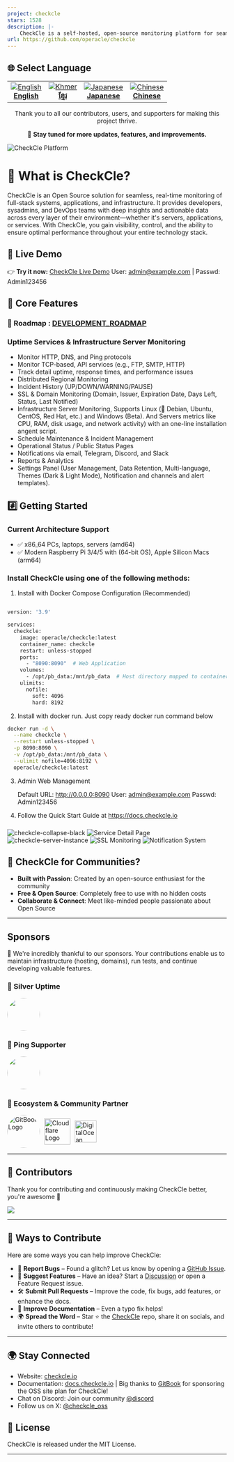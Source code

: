 ```yaml
---
project: checkcle
stars: 1528
description: |-
    CheckCle is a self-hosted, open-source monitoring platform for seamless, real-time full-stack systems, applications, and infrastructure. It provides real-time uptime monitoring, distributed checks, incident tracking, and alerts. All deployable anywhere.
url: https://github.com/operacle/checkcle
---
```


## 🌐 Select Language

<table align="center">
  <tr>
    <td align="center">
      <a href="README.md">
        <img src="https://flagcdn.com/24x18/gb.png" alt="English" />  
        <br/><strong>English</strong>
      </a>
    </td>
    <td align="center">
      <a href="docs/README_km.md">
        <img src="https://flagcdn.com/24x18/kh.png" alt="Khmer" />  
        <br/><strong>ខ្មែរ</strong>
      </a>
    </td>
    <td align="center">
      <a href="docs/README_ja.md">
        <img src="https://flagcdn.com/24x18/jp.png" alt="Japanese" />  
        <br/><strong>Japanese</strong>
      </a>
    </td>
    <td align="center">
      <a href="docs/README_zhcn.md">
        <img src="https://flagcdn.com/24x18/cn.png" alt="Chinese" />  
        <br/><strong>Chinese</strong>
      </a>
    </td>
  </tr>
</table>

<p align="center">
  Thank you to all our contributors, users, and supporters for making this project thrive.
</p>

<p align="center">
  🚀 <strong>Stay tuned for more updates, features, and improvements.</strong>
</p>

![CheckCle Platform](https://pub-4a4062303020445f8f289a2fee84f9e8.r2.dev/images/server-detail-page.png)

# 🚀 What is CheckCle?

CheckCle is an Open Source solution for seamless, real-time monitoring of full-stack systems, applications, and infrastructure. It provides developers, sysadmins, and DevOps teams with deep insights and actionable data across every layer of their environment—whether it's servers, applications, or services. With CheckCle, you gain visibility, control, and the ability to ensure optimal performance throughout your entire technology stack.

## 🎯 Live Demo  
👉 **Try it now:** [CheckCle Live Demo](https://demo.checkcle.io)
    User: admin@example.com | Passwd: Admin123456

## 🌟 Core Features
### 📝 Roadmap : [DEVELOPMENT_ROADMAP](docs/DEVELOPMENT_ROADMAP.md) 

### Uptime Services & Infrastructure Server Monitoring 
- Monitor HTTP, DNS, and Ping protocols
- Monitor TCP-based, API services (e.g., FTP, SMTP, HTTP)
- Track detail uptime, response times, and performance issues
- Distributed Regional Monitoring
- Incident History (UP/DOWN/WARNING/PAUSE)
- SSL & Domain Monitoring (Domain, Issuer, Expiration Date, Days Left, Status, Last Notified)
- Infrastructure Server Monitoring, Supports Linux (🐧 Debian, Ubuntu, CentOS, Red Hat, etc.) and Windows (Beta). And Servers metrics like CPU, RAM, disk usage, and network activity) with an one-line installation angent script.
- Schedule Maintenance & Incident Management
- Operational Status / Public Status Pages
- Notifications via email, Telegram, Discord, and Slack
- Reports & Analytics
- Settings Panel (User Management, Data Retention, Multi-language, Themes (Dark & Light Mode), Notification and channels and alert templates).

## #️⃣ Getting Started

### Current Architecture Support
* ✅ x86_64 PCs, laptops, servers (amd64)
* ✅ Modern Raspberry Pi 3/4/5 with (64-bit OS), Apple Silicon Macs (arm64)

### Install CheckCle using one of the following methods:

1. Install with Docker Compose Configuration (Recommended)
```bash 

version: '3.9'

services:
  checkcle:
    image: operacle/checkcle:latest
    container_name: checkcle
    restart: unless-stopped
    ports:
      - "8090:8090"  # Web Application
    volumes:
      - /opt/pb_data:/mnt/pb_data  # Host directory mapped to container path
    ulimits:
      nofile:
        soft: 4096
        hard: 8192

```
2. Install with docker run. Just copy ready docker run command below
```bash 
docker run -d \
  --name checkcle \
  --restart unless-stopped \
  -p 8090:8090 \
  -v /opt/pb_data:/mnt/pb_data \
  --ulimit nofile=4096:8192 \
  operacle/checkcle:latest

```

3. Admin Web Management

    Default URL: http://0.0.0.0:8090
    User: admin@example.com
    Passwd: Admin123456
    
4. Follow the Quick Start Guide at https://docs.checkcle.io

###
![checkcle-collapse-black](https://pub-4a4062303020445f8f289a2fee84f9e8.r2.dev/images/uptime-1.4.png)
![Service Detail Page](https://cdn.checkcle.io/images/uptime/uptime-regional-detail.png)
![checkcle-server-instance](https://cdn.checkcle.io/images/server/server-list.png)
![SSL Monitoring](https://cdn.checkcle.io/images/ssl-domain/ssl-list.png)
![Notification System](https://cdn.checkcle.io/general/powerfull_notification.png)


## 🌟 CheckCle for Communities?
- **Built with Passion**: Created by an open-source enthusiast for the community
- **Free & Open Source**: Completely free to use with no hidden costs
- **Collaborate & Connect**: Meet like-minded people passionate about Open Source

---

## Sponsors
🙏 We're incredibly thankful to our sponsors. Your contributions enable us to maintain infrastructure (hosting, domains), run tests, and continue developing valuable features.

### 🥈 Silver Uptime 

<a href="https://github.com/michaelortnerit">
  <img src="https://avatars.githubusercontent.com/u/135371107?v=4" width="75" height="75" style="border-radius: 50%; display: block;" />
</a>

### 🧡 Ping Supporter

<a href="https://github.com/samang-dauth">
  <img src="https://avatars.githubusercontent.com/u/4575656?v=4" width="75" height="75" style="border-radius: 50%; display: block;" />
</a>

### 🤝 Ecosystem & Community Partner
<div style="display: flex; align-items: center; gap: 10px;">
  <a href="https://github.com/gitbookio">
    <img src="https://avatars.githubusercontent.com/u/7111340?s=200&v=4" 
         width="75" height="75" 
         style="border-radius: 50%;" 
         alt="GitBook Logo" />
  </a>

  <a href="https://www.cloudflare.com">
    <img src="https://cdn.checkcle.io/images/sponsor/cloudflare-checkcle_logo.png" 
         height="60" 
         alt="Cloudflare Logo" />
  </a>
    <a href="https://m.do.co/c/0c27ef82475f">
    <img src="https://cdn.checkcle.io/images/sponsor/digitalocean_checkcle.png" 
         height="50" 
         alt="DigitalOcean Logo" />
  </a>
</div>







---


## 👥 Contributors
Thank you for contributing and continuously making CheckCle better, you're awesome 🫶

[![](https://contrib.rocks/image?repo=operacle/checkcle)](https://github.com/operacle/checkcle/graphs/contributors)

---

## 🤝 Ways to Contribute

Here are some ways you can help improve CheckCle:

- 🐞 **Report Bugs** – Found a glitch? Let us know by opening a [GitHub Issue](https://github.com/operacle/checkcle/issues).
- 🌟 **Suggest Features** – Have an idea? Start a [Discussion](https://github.com/operacle/checkcle/discussions) or open a Feature Request issue.
- 🛠 **Submit Pull Requests** – Improve the code, fix bugs, add features, or enhance the docs.
- 📝 **Improve Documentation** – Even a typo fix helps!
- 🌍 **Spread the Word** – Star ⭐ the [CheckCle](https://github.com/operacle/checkcle.git)  repo, share it on socials, and invite others to contribute!

---

## 🌍 Stay Connected
- Website: [checkcle.io](https://checkcle.io)
- Documentation: [docs.checkcle.io](https://docs.checkcle.io) | Big thanks to [GitBook](https://github.com/gitbookio) for sponsoring the OSS site plan for CheckCle!
- Chat on Discord: Join our community [@discord](https://discord.gg/xs9gbubGwX)
- Follow us on X: [@checkcle_oss](https://x.com/checkcle_oss)

## 📜 License

CheckCle is released under the MIT License.

---

